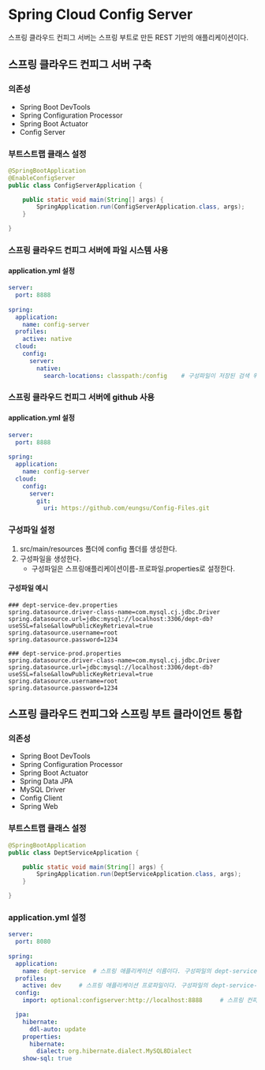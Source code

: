 # Spring Cloud Config Server
스프링 클라우드 컨피그 서버는 스프링 부트로 만든 REST 기반의 애플리케이션이다.

## 스프링 클라우드 컨피그 서버 구축
### 의존성
- Spring Boot DevTools
- Spring Configuration Processor
- Spring Boot Actuator
- Config Server

### 부트스트랩 클래스 설정
```java
@SpringBootApplication
@EnableConfigServer
public class ConfigServerApplication {

	public static void main(String[] args) {
		SpringApplication.run(ConfigServerApplication.class, args);
	}

}
```

### 스프링 클라우드 컨피그 서버에 파일 시스템 사용
#### application.yml 설정
```yml
server:
  port: 8888
  
spring:
  application:
    name: config-server
  profiles:
    active: native
  cloud:
    config:
      server:
        native:
          search-locations: classpath:/config    # 구성파일이 저장된 검색 위치를 설정한다.
```

### 스프링 클라우드 컨피그 서버에 github 사용
#### application.yml 설정
```yml
server:
  port: 8888
  
spring:
  application:
    name: config-server
  cloud:
    config:
      server:
        git:
          uri: https://github.com/eungsu/Config-Files.git
```

### 구성파일 설정
1. src/main/resources 폴더에 config 폴더를 생성한다.
2. 구성파일을 생성한다.
   - 구성파일은 스프링애플리케이션이름-프로파일.properties로 설정한다.
  
#### 구성파일 예시
```
### dept-service-dev.properties
spring.datasource.driver-class-name=com.mysql.cj.jdbc.Driver
spring.datasource.url=jdbc:mysql://localhost:3306/dept-db?useSSL=false&allowPublicKeyRetrieval=true
spring.datasource.username=root
spring.datasource.password=1234
```

```
### dept-service-prod.properties
spring.datasource.driver-class-name=com.mysql.cj.jdbc.Driver
spring.datasource.url=jdbc:mysql://localhost:3306/dept-db?useSSL=false&allowPublicKeyRetrieval=true
spring.datasource.username=root
spring.datasource.password=1234
```

## 스프링 클라우드 컨피그와 스프링 부트 클라이언트 통합
### 의존성
- Spring Boot DevTools
- Spring Configuration Processor
- Spring Boot Actuator
- Spring Data JPA
- MySQL Driver
- Config Client
- Spring Web

### 부트스트랩 클래스 설정
```java
@SpringBootApplication
public class DeptServiceApplication {

	public static void main(String[] args) {
		SpringApplication.run(DeptServiceApplication.class, args);
	}

}

```

### application.yml 설정
```yml
server:
  port: 8080
  
spring:
  application:
    name: dept-service	# 스프링 애플리케이션 이름이다. 구성파일의 dept-service-dev.properties 과 매칭된다.
  profiles:
    active: dev		# 스프링 애플리케이션 프로파일이다. 구성파일의 dept-service-dev.properties 과 매칭된다.
  config:
    import: optional:configserver:http://localhost:8888		# 스프링 컨피그 서버의 위치를 지정한다.

  jpa:
    hibernate:
      ddl-auto: update
    properties:
      hibernate:
        dialect: org.hibernate.dialect.MySQL8Dialect
    show-sql: true
```
  
